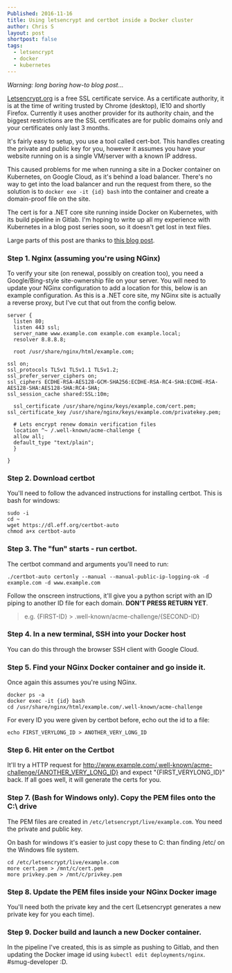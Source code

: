 ```yaml
---
Published: 2016-11-16
title: Using letsencrypt and certbot inside a Docker cluster
author: Chris S
layout: post
shortpost: false
tags:
  - letsencrypt
  - docker
  - kubernetes
---
```


*Warning: long boring how-to blog post*...

[Letsencrypt.org](Letsencrypt.org) is a free SSL certificate service. As a certificate authority, it is at the time of writing trusted by Chrome (desktop), IE10 and shortly Firefox. Currently it uses another provider for its authority chain, and the biggest restrictions are the SSL certificates are for public domains only and your certificates only last 3 months.

It's fairly easy to setup, you use a tool called cert-bot. This handles creating the private and public key for you, however it assumes you have your website running on is a single VM/server with a known IP address.

This caused problems for me when running a site in a Docker container on Kubernetes, on Google Cloud, as it's behind a load balancer. There's no way to get into the load balancer and run the request from there, so the solution is to `docker exe -it {id} bash` into the container and create a domain-proof file on the site.

The cert is for a .NET core site running inside Docker on Kubernetes, with its build pipeline in Gitlab. I'm hoping to write up all my experience with Kubernetes in a blog post series soon, so it doesn't get lost in text files.

Large parts of this post are thanks to [this blog post](https://realguess.net/2016/09/26/installing-let-s-encrypt-ssl-certificate-on-google-app-engine-using-certbot/).

### Step 1. Nginx (assuming you're using NGinx)

To verify your site (on renewal, possibly on creation too), you need a Google/Bing-style site-ownership file on your server. You will need to update your NGinx configuration to add a location for this, below is an example configuration. As this is a .NET core site, my NGinx site is actually a reverse proxy, but I've cut that out from the config below.

	server {
	  listen 80;
	  listen 443 ssl;
	  server_name www.example.com example.com example.local;
	  resolver 8.8.8.8;

	  root /usr/share/nginx/html/example.com;

	ssl on;
	ssl_protocols TLSv1 TLSv1.1 TLSv1.2;
	ssl_prefer_server_ciphers on;
	ssl_ciphers ECDHE-RSA-AES128-GCM-SHA256:ECDHE-RSA-RC4-SHA:ECDHE-RSA-AES128-SHA:AES128-SHA:RC4-SHA;
	ssl_session_cache shared:SSL:10m;

	  ssl_certificate /usr/share/nginx/keys/example.com/cert.pem;
	ssl_certificate_key /usr/share/nginx/keys/example.com/privatekey.pem;

	  # Lets encrypt renew domain verification files
	  location ^~ /.well-known/acme-challenge {
	  allow all;
	  default_type "text/plain";
	  }

	}

### Step 2. Download certbot
You'll need to follow the advanced instructions for installing certbot. This is bash for windows:

	sudo -i
	cd ~
	wget https://dl.eff.org/certbot-auto
	chmod a+x certbot-auto

### Step 3. The "fun" starts - run certbot.

The certbot command and arguments you'll need to run:

	./certbot-auto certonly --manual --manual-public-ip-logging-ok -d example.com -d www.example.com

Follow the onscreen instructions, it'll give you a python script with an ID piping to another ID file for each domain. **DON'T PRESS RETURN YET**.

> e.g. {FIRST-ID} > .well-known/acme-challenge/{SECOND-ID}

### Step 4. In a new terminal, SSH into your Docker host
You can do this through the browser SSH client with Google Cloud.

### Step 5. Find your NGinx Docker container and go inside it.

Once again this assumes you're using NGinx.

	docker ps -a
	docker exec -it {id} bash
	cd /usr/share/nginx/html/example.com/.well-known/acme-challenge

For every ID you were given by certbot before, echo out the id to a file:

	echo FIRST_VERYLONG_ID > ANOTHER_VERY_LONG_ID

### Step 6. Hit enter on the Certbot

It'll try a HTTP request for http://www.example.com/.well-known/acme-challenge/{ANOTHER_VERY_LONG_ID} and expect "{FIRST_VERYLONG_ID}" back. If all goes well, it will generate the certs for you.

### Step 7. (Bash for Windows only). Copy the PEM files onto the C:\ drive

The PEM files are created in `/etc/letsencrypt/live/example.com`. You need the private and public key.

On bash for windows it's easier to just copy these to C: than finding /etc/ on the Windows file system.

	cd /etc/letsencrypt/live/example.com
	more cert.pem > /mnt/c/cert.pem
	more privkey.pem > /mnt/c/privkey.pem

### Step 8. Update the PEM files inside your NGinx Docker image

You'll need both the private key and the cert (Letsencrypt generates a new private key for you each time).

### Step 9. Docker build and launch a new Docker container.

In the pipeline I've created, this is as simple as pushing to Gitlab, and then updating the Docker image id using `kubectl edit deployments/nginx`. #smug-developer :D.